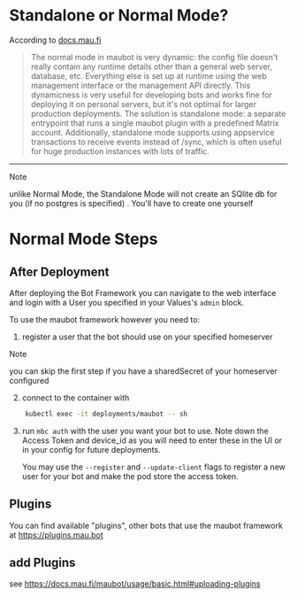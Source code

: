 # Standalone or Normal Mode?

According to [docs.mau.fi](https://docs.mau.fi/maubot/usage/standalone.html)

> The normal mode in maubot is very dynamic: the config file doesn't really contain any runtime details other than a general web server, database, etc. Everything else is set up at runtime using the web management interface or the management API directly. This dynamicness is very useful for developing bots and works fine for deploying it on personal servers, but it's not optimal for larger production deployments.
The solution is standalone mode: a separate entrypoint that runs a single maubot plugin with a predefined Matrix account.
Additionally, standalone mode supports using appservice transactions to receive events instead of /sync, which is often useful for huge production instances with lots of traffic. 

---

> [!NOTE]  
> unlike Normal Mode, the Standalone Mode will not create an SQlite db for you (if no postgres is specified) . You'll have to create one yourself

# Normal Mode Steps

## After Deployment

After deploying the Bot Framework you can navigate to the web interface and login with a User you specified in your Values's `admin` block.

To use the maubot framework however you need to:

1. register a user that the bot should use on your specified homeserver
> [!NOTE]  
> you can skip the first step if you have a sharedSecret of your homeserver configured

2. connect to the container with 
```bash
    kubectl exec -it deployments/maubot -- sh
```
 3. run `mbc auth` with the user you want your bot to use. Note down the Access Token and device_id as you will need to enter these in the UI or in your config for future deployments.

    You may use the `--register` and `--update-client` flags to register a new user for your bot and make the pod store the access token.

## Plugins

You can find available "plugins", other bots that use the maubot framework at https://plugins.mau.bot

## add Plugins

see https://docs.mau.fi/maubot/usage/basic.html#uploading-plugins